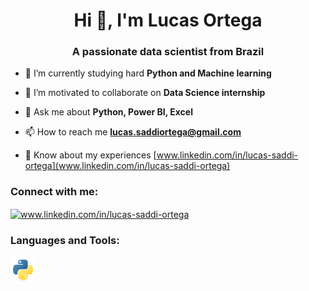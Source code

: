 <h1 align="center">Hi 👋, I'm Lucas Ortega</h1>
<h3 align="center">A passionate data scientist from Brazil</h3>

- 🌱 I’m currently studying hard **Python and Machine learning**

- 👯 I’m motivated to collaborate on **Data Science internship**

- 💬 Ask me about **Python, Power BI, Excel**

- 📫 How to reach me **lucas.saddiortega@gmail.com**

- 📄 Know about my experiences [www.linkedin.com/in/lucas-saddi-ortega](www.linkedin.com/in/lucas-saddi-ortega)

<h3 align="left">Connect with me:</h3>
<p align="left">
<a href="https://linkedin.com/in/www.linkedin.com/in/lucas-saddi-ortega" target="blank"><img align="center" src="https://raw.githubusercontent.com/rahuldkjain/github-profile-readme-generator/master/src/images/icons/Social/linked-in-alt.svg" alt="www.linkedin.com/in/lucas-saddi-ortega" height="30" width="40" /></a>
</p>

<h3 align="left">Languages and Tools:</h3>
<p align="left"> <a href="https://www.python.org" target="_blank" rel="noreferrer"> <img src="https://raw.githubusercontent.com/devicons/devicon/master/icons/python/python-original.svg" alt="python" width="40" height="40"/> </a> </p>


<!---
- 👋 Hi, I’m @lucas-ortega
- 👀 I’m interested in ...
- 🌱 I’m currently learning ...
- 💞️ I’m looking to collaborate on ...
- 📫 How to reach me ...

lucas-ortega/lucas-ortega is a ✨ special ✨ repository because its `README.md` (this file) appears on your GitHub profile.
You can click the Preview link to take a look at your changes.
--->
